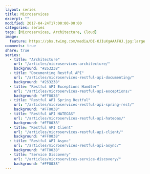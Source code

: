 ```yaml
---
layout: series
title: Microservices
excerpt: ""
modified: 2017-04-24T17:00:00-00:00
categories: series
tags: [Microservices, Architecture, Cloud]
image:
  feature: https://pbs.twimg.com/media/DI-OJIuXgAAAFHJ.jpg:large
comments: true
share: true
series:
  - title: "Architecture"
    url: "/articles/microservices-architecture/"
    background: "#263238"
  - title: "Documenting Restful API"
    url: "/articles/microservices-restful-api-documenting/"
    background: "#263238"
  - title: "Restful API Exceptions Handler"
    url: "/articles/microservices-restful-api-exceptions/"
    background: "#FF0038"
  - title: "Restful API Spring Restful"
    url: "/articles/microservices-restful-api-spring-rest/"
    background: "#FF0038"
  - title: "Restful API HATEOAS"
    url: "/articles/microservices-restful-api-hateoas/"
    background: "#FF0038"
  - title: "Restful API Client"
    url: "/articles/microservices-restful-api-client/"
    background: "#FF0038"
  - title: "Restful API Async"
    url: "/articles/microservices-restful-api-async/"
    background: "#FF0038"
  - title: "Service Discovery"
    url: "/articles/microservices-service-discovery/"
    background: "#FF0038"
---
```

